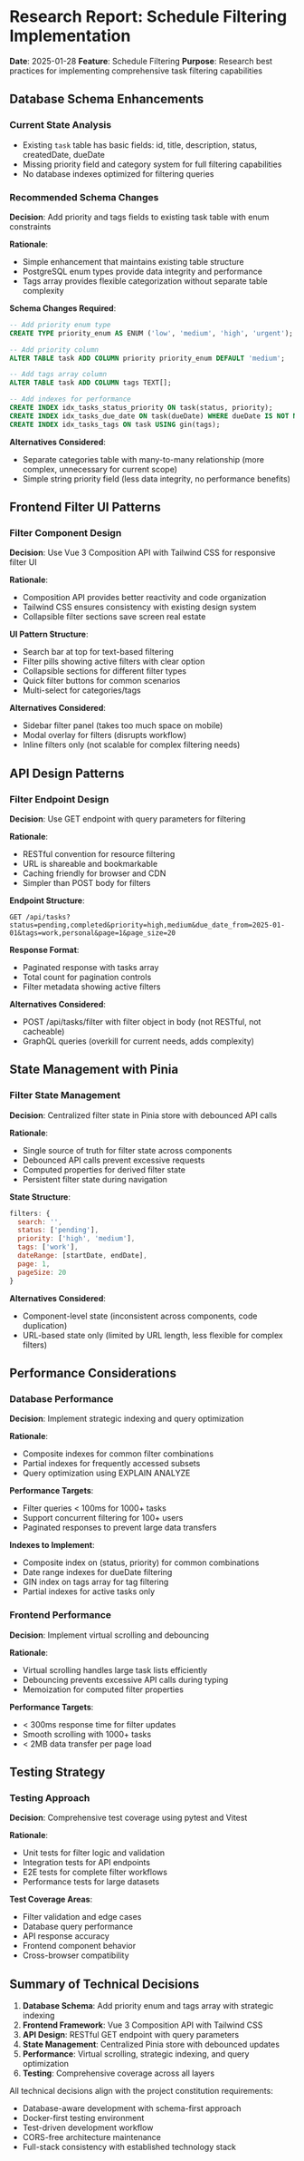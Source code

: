# Research Report: Schedule Filtering Implementation

**Date**: 2025-01-28
**Feature**: Schedule Filtering
**Purpose**: Research best practices for implementing comprehensive task filtering capabilities

## Database Schema Enhancements

### Current State Analysis
- Existing `task` table has basic fields: id, title, description, status, createdDate, dueDate
- Missing priority field and category system for full filtering capabilities
- No database indexes optimized for filtering queries

### Recommended Schema Changes

**Decision**: Add priority and tags fields to existing task table with enum constraints

**Rationale**:
- Simple enhancement that maintains existing table structure
- PostgreSQL enum types provide data integrity and performance
- Tags array provides flexible categorization without separate table complexity

**Schema Changes Required**:
```sql
-- Add priority enum type
CREATE TYPE priority_enum AS ENUM ('low', 'medium', 'high', 'urgent');

-- Add priority column
ALTER TABLE task ADD COLUMN priority priority_enum DEFAULT 'medium';

-- Add tags array column
ALTER TABLE task ADD COLUMN tags TEXT[];

-- Add indexes for performance
CREATE INDEX idx_tasks_status_priority ON task(status, priority);
CREATE INDEX idx_tasks_due_date ON task(dueDate) WHERE dueDate IS NOT NULL;
CREATE INDEX idx_tasks_tags ON task USING gin(tags);
```

**Alternatives Considered**:
- Separate categories table with many-to-many relationship (more complex, unnecessary for current scope)
- Simple string priority field (less data integrity, no performance benefits)

## Frontend Filter UI Patterns

### Filter Component Design

**Decision**: Use Vue 3 Composition API with Tailwind CSS for responsive filter UI

**Rationale**:
- Composition API provides better reactivity and code organization
- Tailwind CSS ensures consistency with existing design system
- Collapsible filter sections save screen real estate

**UI Pattern Structure**:
- Search bar at top for text-based filtering
- Filter pills showing active filters with clear option
- Collapsible sections for different filter types
- Quick filter buttons for common scenarios
- Multi-select for categories/tags

**Alternatives Considered**:
- Sidebar filter panel (takes too much space on mobile)
- Modal overlay for filters (disrupts workflow)
- Inline filters only (not scalable for complex filtering needs)

## API Design Patterns

### Filter Endpoint Design

**Decision**: Use GET endpoint with query parameters for filtering

**Rationale**:
- RESTful convention for resource filtering
- URL is shareable and bookmarkable
- Caching friendly for browser and CDN
- Simpler than POST body for filters

**Endpoint Structure**:
```
GET /api/tasks?status=pending,completed&priority=high,medium&due_date_from=2025-01-01&tags=work,personal&page=1&page_size=20
```

**Response Format**:
- Paginated response with tasks array
- Total count for pagination controls
- Filter metadata showing active filters

**Alternatives Considered**:
- POST /api/tasks/filter with filter object in body (not RESTful, not cacheable)
- GraphQL queries (overkill for current needs, adds complexity)

## State Management with Pinia

### Filter State Management

**Decision**: Centralized filter state in Pinia store with debounced API calls

**Rationale**:
- Single source of truth for filter state across components
- Debounced API calls prevent excessive requests
- Computed properties for derived filter state
- Persistent filter state during navigation

**State Structure**:
```javascript
filters: {
  search: '',
  status: ['pending'],
  priority: ['high', 'medium'],
  tags: ['work'],
  dateRange: [startDate, endDate],
  page: 1,
  pageSize: 20
}
```

**Alternatives Considered**:
- Component-level state (inconsistent across components, code duplication)
- URL-based state only (limited by URL length, less flexible for complex filters)

## Performance Considerations

### Database Performance

**Decision**: Implement strategic indexing and query optimization

**Rationale**:
- Composite indexes for common filter combinations
- Partial indexes for frequently accessed subsets
- Query optimization using EXPLAIN ANALYZE

**Performance Targets**:
- Filter queries < 100ms for 1000+ tasks
- Support concurrent filtering for 100+ users
- Paginated responses to prevent large data transfers

**Indexes to Implement**:
- Composite index on (status, priority) for common combinations
- Date range indexes for dueDate filtering
- GIN index on tags array for tag filtering
- Partial indexes for active tasks only

### Frontend Performance

**Decision**: Implement virtual scrolling and debouncing

**Rationale**:
- Virtual scrolling handles large task lists efficiently
- Debouncing prevents excessive API calls during typing
- Memoization for computed filter properties

**Performance Targets**:
- < 300ms response time for filter updates
- Smooth scrolling with 1000+ tasks
- < 2MB data transfer per page load

## Testing Strategy

### Testing Approach

**Decision**: Comprehensive test coverage using pytest and Vitest

**Rationale**:
- Unit tests for filter logic and validation
- Integration tests for API endpoints
- E2E tests for complete filter workflows
- Performance tests for large datasets

**Test Coverage Areas**:
- Filter validation and edge cases
- Database query performance
- API response accuracy
- Frontend component behavior
- Cross-browser compatibility

## Summary of Technical Decisions

1. **Database Schema**: Add priority enum and tags array with strategic indexing
2. **Frontend Framework**: Vue 3 Composition API with Tailwind CSS
3. **API Design**: RESTful GET endpoint with query parameters
4. **State Management**: Centralized Pinia store with debounced updates
5. **Performance**: Virtual scrolling, strategic indexing, and query optimization
6. **Testing**: Comprehensive coverage across all layers

All technical decisions align with the project constitution requirements:
- Database-aware development with schema-first approach
- Docker-first testing environment
- Test-driven development workflow
- CORS-free architecture maintenance
- Full-stack consistency with established technology stack
